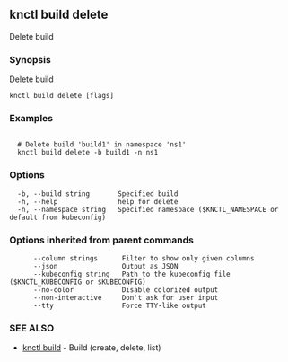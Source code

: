 ## knctl build delete

Delete build

### Synopsis

Delete build

```
knctl build delete [flags]
```

### Examples

```

  # Delete build 'build1' in namespace 'ns1'
  knctl build delete -b build1 -n ns1
```

### Options

```
  -b, --build string       Specified build
  -h, --help               help for delete
  -n, --namespace string   Specified namespace ($KNCTL_NAMESPACE or default from kubeconfig)
```

### Options inherited from parent commands

```
      --column strings      Filter to show only given columns
      --json                Output as JSON
      --kubeconfig string   Path to the kubeconfig file ($KNCTL_KUBECONFIG or $KUBECONFIG)
      --no-color            Disable colorized output
      --non-interactive     Don't ask for user input
      --tty                 Force TTY-like output
```

### SEE ALSO

* [knctl build](knctl_build.md)	 - Build (create, delete, list)

